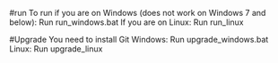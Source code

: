 #run
To run if you are on Windows (does not work on Windows 7 and below):
    Run run_windows.bat
If you are on Linux:
    Run run_linux 

#Upgrade
You need to install Git
Windows:
    Run upgrade_windows.bat
Linux:
    Run upgrade_linux
